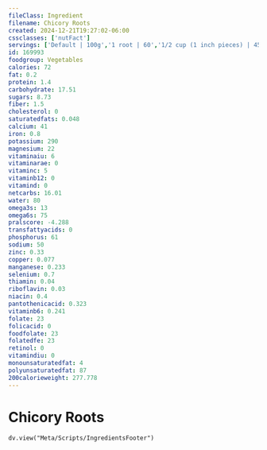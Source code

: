 ```yaml
---
fileClass: Ingredient
filename: Chicory Roots
created: 2024-12-21T19:27:02-06:00
cssclasses: ['nutFact']
servings: ['Default | 100g','1 root | 60','1/2 cup (1 inch pieces) | 45']
id: 169993
foodgroup: Vegetables
calories: 72
fat: 0.2
protein: 1.4
carbohydrate: 17.51
sugars: 8.73
fiber: 1.5
cholesterol: 0
saturatedfats: 0.048
calcium: 41
iron: 0.8
potassium: 290
magnesium: 22
vitaminaiu: 6
vitaminarae: 0
vitaminc: 5
vitaminb12: 0
vitamind: 0
netcarbs: 16.01
water: 80
omega3s: 13
omega6s: 75
pralscore: -4.288
transfattyacids: 0
phosphorus: 61
sodium: 50
zinc: 0.33
copper: 0.077
manganese: 0.233
selenium: 0.7
thiamin: 0.04
riboflavin: 0.03
niacin: 0.4
pantothenicacid: 0.323
vitaminb6: 0.241
folate: 23
folicacid: 0
foodfolate: 23
folatedfe: 23
retinol: 0
vitamindiu: 0
monounsaturatedfat: 4
polyunsaturatedfat: 87
200calorieweight: 277.778
---
```


# Chicory Roots

```dataviewjs
dv.view("Meta/Scripts/IngredientsFooter")
```